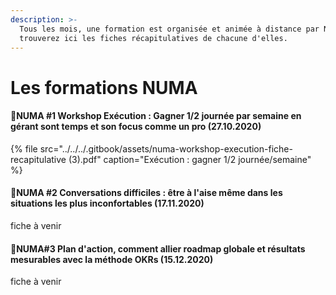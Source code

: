 ```yaml
---
description: >-
  Tous les mois, une formation est organisée et animée à distance par NUMA. Vous
  trouverez ici les fiches récapitulatives de chacune d'elles.
---
```


# Les formations NUMA

#### 📕NUMA \#1 Workshop Exécution : Gagner 1/2 journée par semaine en gérant sont temps et son focus comme un pro \(27.10.2020\)

{% file src="../../../.gitbook/assets/numa-workshop-execution-fiche-recapitulative \(3\).pdf" caption="Exécution : gagner 1/2 journée/semaine" %}

#### 📗NUMA \#2 Conversations difficiles : être à l'aise même dans les situations les plus inconfortables \(17.11.2020\)

fiche à venir

#### 📘NUMA\#3 **Plan d'action, comment allier roadmap globale et résultats mesurables avec la méthode OKRs \(15.12.2020\)**

fiche à venir



